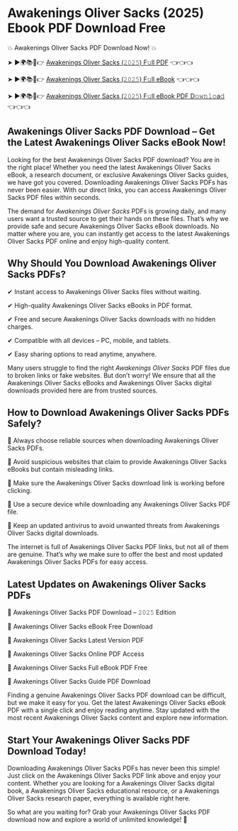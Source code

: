 # Awakenings Oliver Sacks (2025) Ebook PDF Download Free

💥 Awakenings Oliver Sacks PDF Download Now! 💥

➤ ►🌍📚📱👉 [Awakenings Oliver Sacks (𝟸𝟶𝟸𝟻) F𝚞ll PDF](https://getpdf.xyz/awakenings-oliver-sacks) 👈👈👈


➤ ►🌍📚📱👉 [Awakenings Oliver Sacks (𝟸𝟶𝟸𝟻) F𝚞ll eBook](https://getpdf.xyz/awakenings-oliver-sacks) 👈👈👈


➤ ►🌍📚📱👉 [Awakenings Oliver Sacks (𝟸𝟶𝟸𝟻) F𝚞ll eBook PDF D𝚘𝚠𝚗𝚕𝚘a𝚍](https://getpdf.xyz/awakenings-oliver-sacks) 👈👈👈


## Awakenings Oliver Sacks PDF Download – Get the Latest Awakenings Oliver Sacks eBook Now!

Looking for the best Awakenings Oliver Sacks PDF download? You are in the right place! Whether you need the latest Awakenings Oliver Sacks eBook, a research document, or exclusive Awakenings Oliver Sacks guides, we have got you covered. Downloading Awakenings Oliver Sacks PDFs has never been easier. With our direct links, you can access Awakenings Oliver Sacks PDF files within seconds.

The demand for *Awakenings Oliver Sacks* PDFs is growing daily, and many users want a trusted source to get their hands on these files. That’s why we provide safe and secure Awakenings Oliver Sacks eBook downloads. No matter where you are, you can instantly get access to the latest Awakenings Oliver Sacks PDF online and enjoy high-quality content.

## Why Should You Download Awakenings Oliver Sacks PDFs?

✔ Instant access to Awakenings Oliver Sacks files without waiting.

✔ High-quality Awakenings Oliver Sacks eBooks in PDF format.

✔ Free and secure Awakenings Oliver Sacks downloads with no hidden charges.

✔ Compatible with all devices – PC, mobile, and tablets.

✔ Easy sharing options to read anytime, anywhere.

Many users struggle to find the right *Awakenings Oliver Sacks* PDF files due to broken links or fake websites. But don’t worry! We ensure that all the Awakenings Oliver Sacks eBooks and Awakenings Oliver Sacks digital downloads provided here are from trusted sources.

## How to Download Awakenings Oliver Sacks PDFs Safely?

📌 Always choose reliable sources when downloading Awakenings Oliver Sacks PDFs.

📌 Avoid suspicious websites that claim to provide Awakenings Oliver Sacks eBooks but contain misleading links.

📌 Make sure the Awakenings Oliver Sacks download link is working before clicking.

📌 Use a secure device while downloading any Awakenings Oliver Sacks PDF file.

📌 Keep an updated antivirus to avoid unwanted threats from Awakenings Oliver Sacks digital downloads.

The internet is full of Awakenings Oliver Sacks PDF links, but not all of them are genuine. That’s why we make sure to offer the best and most updated Awakenings Oliver Sacks PDFs for easy access.

## Latest Updates on Awakenings Oliver Sacks PDFs

🔹 Awakenings Oliver Sacks PDF Download – 𝟸𝟶𝟸𝟻 Edition

🔹 Awakenings Oliver Sacks eBook Free Download

🔹 Awakenings Oliver Sacks Latest Version PDF

🔹 Awakenings Oliver Sacks Online PDF Access

🔹 Awakenings Oliver Sacks Full eBook PDF Free

🔹 Awakenings Oliver Sacks Guide PDF Download

Finding a genuine Awakenings Oliver Sacks PDF download can be difficult, but we make it easy for you. Get the latest Awakenings Oliver Sacks eBook PDF with a single click and enjoy reading anytime. Stay updated with the most recent Awakenings Oliver Sacks content and explore new information.

## Start Your Awakenings Oliver Sacks PDF Download Today!

Downloading Awakenings Oliver Sacks PDFs has never been this simple! Just click on the Awakenings Oliver Sacks PDF link above and enjoy your content. Whether you are looking for a Awakenings Oliver Sacks digital book, a Awakenings Oliver Sacks educational resource, or a Awakenings Oliver Sacks research paper, everything is available right here.

So what are you waiting for? Grab your Awakenings Oliver Sacks PDF download now and explore a world of unlimited knowledge! 🚀